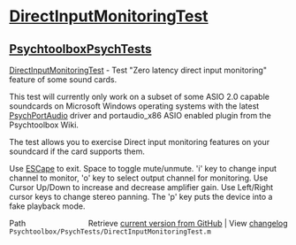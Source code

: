 # [DirectInputMonitoringTest](DirectInputMonitoringTest)
## [Psychtoolbox](Psychtoolbox)[PsychTests](PsychTests)

[DirectInputMonitoringTest](DirectInputMonitoringTest) - Test "Zero latency direct input monitoring" feature of some sound cards.  
  
This test will currently only work on a subset of some ASIO 2.0 capable  
soundcards on Microsoft Windows operating systems with the latest  
[PsychPortAudio](PsychPortAudio) driver and portaudio\_x86 ASIO enabled plugin from the  
Psychtoolbox Wiki.  
  
The test allows you to exercise Direct input monitoring features on your  
soundcard if the card supports them.  
  
Use [ESCape](ESCape) to exit. Space to toggle mute/unmute. 'i' key to change input  
channel to monitor, 'o' key to select output channel for monitoring. Use  
Cursor Up/Down to increase and decrease amplifier gain. Use Left/Right  
cursor keys to change stereo panning. The 'p' key puts the device into a  
fake playback mode.  
  




<div class="code_header" style="text-align:right;">
  <span style="float:left;">Path&nbsp;&nbsp;</span> <span class="counter">Retrieve <a href=
  "https://raw.github.com/Psychtoolbox-3/Psychtoolbox-3/beta/Psychtoolbox/PsychTests/DirectInputMonitoringTest.m">current version from GitHub</a> | View <a href=
  "https://github.com/Psychtoolbox-3/Psychtoolbox-3/commits/beta/Psychtoolbox/PsychTests/DirectInputMonitoringTest.m">changelog</a></span>
</div>
<div class="code">
  <code>Psychtoolbox/PsychTests/DirectInputMonitoringTest.m</code>
</div>

